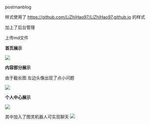 postmanblog

样式使用了 <https://github.com/LiZhiHao97/LiZhiHao97.github.io> 的样式

加上了后台管理

上传md文件

**首页展示**

![](http://psxg2s26y.bkt.clouddn.com/TIM%E6%88%AA%E5%9B%BE20190611170540.png)

**内容部分展示**

由于截长图 左边头像出现了点小问题

![](http://psxg2s26y.bkt.clouddn.com/blog-content-html.png)

**个人中心展示**

![](http://psxg2s26y.bkt.clouddn.com/a2.png)

其中加入了图灵机器人可实现聊天
![](http://psxg2s26y.bkt.clouddn.com/weixin.png)
